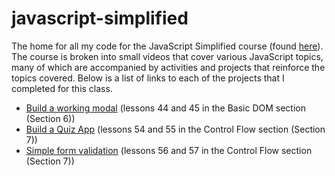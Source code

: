 # javascript-simplified

The home for all my code for the JavaScript Simplified course (found [here](https://courses.webdevsimplified.com)). The course is broken into small videos that cover various JavaScript topics, many of which are accompanied by activities and projects that reinforce the topics covered. Below is a list of links to each of the projects that I completed for this class.

-   [Build a working modal](/Section%206%20-%20Basic%20DOM/44-and-45-modal-project/) (lessons 44 and 45 in the Basic DOM section (Section 6))
-   [Build a Quiz App](/Section%207%20-%20Control%20Flow/54-and-55-quiz-app-project/) (lessons 54 and 55 in the Control Flow section (Section 7))
-   [Simple form validation](/Section%207%20-%20Control%20Flow/56-and-57-form-validation-project/) (lessons 56 and 57 in the Control Flow section (Section 7))

